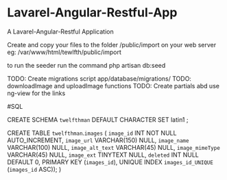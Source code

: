 # Lavarel-Angular-Restful-App

A Lavarel-Angular-Restful Application

Create and copy your files to the folder /public/import on your web server 
eg: /var/www/html/tewlfth/public/import

to run the seeder run the command
php artisan db:seed


TODO: Create migrations script app/database/migrations/
TODO: downloadImage and uploadImage functions
TODO: Create partials abd use ng-view for the links



#SQL

CREATE SCHEMA `twelfthman` DEFAULT CHARACTER SET latin1 ;

CREATE TABLE `twelfthman`.`images` (
  `image_id` INT NOT NULL AUTO_INCREMENT,
  `image_url`  VARCHAR(150) NULL,
  `image_name` VARCHAR(100) NULL,
  `image_alt_text` VARCHAR(45) NULL,
  `image_mimeType` VARCHAR(45) NULL,
  `image_ext` TINYTEXT NULL,
  `deleted` INT NULL DEFAULT 0,
  PRIMARY KEY (`images_id`),
  UNIQUE INDEX `images_id_UNIQUE` (`images_id` ASC));
)
